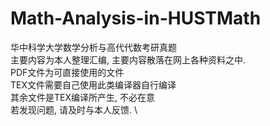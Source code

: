 # Math-Analysis-in-HUSTMath
华中科学大学数学分析与高代代数考研真题\
主要内容为本人整理汇编, 主要内容散落在网上各种资料之中.\
PDF文件为可直接使用的文件\
TEX文件需要自己使用此类编译器自行编译\
其余文件是TEX编译所产生, 不必在意\
若发现问题, 请及时与本人反馈. \
